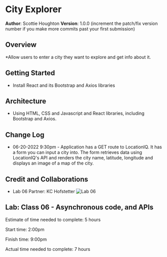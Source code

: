 # City Explorer

**Author**: Scottie Houghton
**Version**: 1.0.0 (increment the patch/fix version number if you make more commits past your first submission)

## Overview
*Allow users to enter a city they want to explore and get info about it.

<!-- Provide a high level overview of what this application is and why you are building it, beyond the fact that it's an assignment for this class. (i.e. What's your problem domain?) -->

## Getting Started
* Install React and its Bootstrap and Axios libraries

<!-- What are the steps that a user must take in order to build this app on their own machine and get it running? -->

## Architecture
* Using HTML, CSS and Javascript and React libraries, including Bootstrap and Axios.

<!-- Provide a detailed description of the application design. What technologies (languages, libraries, etc) you're using, and any other relevant design information. -->

## Change Log
* 06-20-2022 9:30pm - Application has a GET route to LocationIQ. It has a form you can input a city into. The form retrieves data using LocationIQ's API and renders the city name, latitude, longitude and displays an image of a map of the city.

## Credit and Collaborations
* Lab 06 Partner: KC Hofstetter
![Lab 06](./images/lab06-WRRC.jpg)

## Lab: Class 06 - Asynchronous code, and APIs

Estimate of time needed to complete: 5 hours

Start time: 2:00pm

Finish time: 9:00pm

Actual time needed to complete: 7 hours